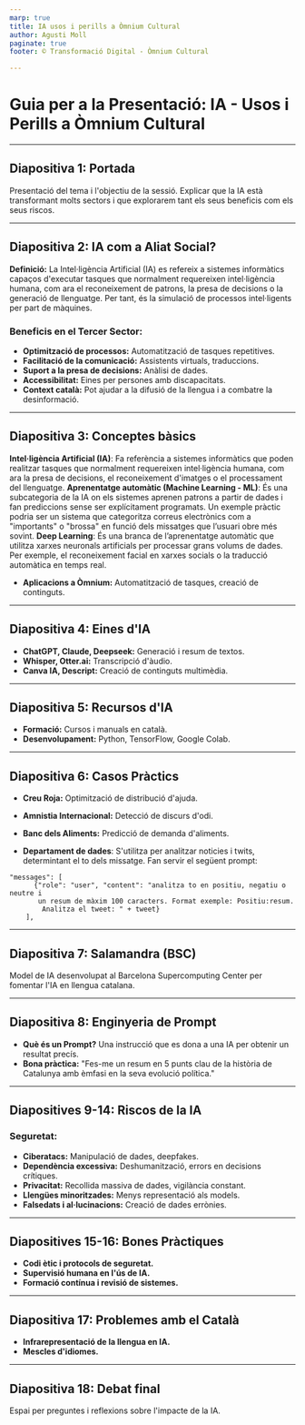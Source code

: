 ```yaml
---
marp: true
title: IA usos i perills a Òmnium Cultural
author: Agusti Moll
paginate: true
footer: ©️ Transformació Digital - Òmnium Cultural

---
```

# Guia per a la Presentació: IA - Usos i Perills a Òmnium Cultural

---
## Diapositiva 1: Portada

Presentació del tema i l'objectiu de la sessió. Explicar que la IA està transformant molts sectors i que explorarem tant els seus beneficis com els seus riscos.

---
## Diapositiva 2: IA com a Aliat Social?
**Definició:** La Intel·ligència Artificial (IA) es refereix a sistemes informàtics capaços d'executar tasques que normalment requereixen intel·ligència humana, com ara el reconeixement de patrons, la presa de decisions o la generació de llenguatge. Per tant, és la simulació de processos intel·ligents per part de màquines.
### Beneficis en el Tercer Sector:
- **Optimització de processos:** Automatització de tasques repetitives.
- **Facilitació de la comunicació:** Assistents virtuals, traduccions.
- **Suport a la presa de decisions:** Anàlisi de dades.
- **Accessibilitat:** Eines per persones amb discapacitats.
- **Context català:** Pot ajudar a la difusió de la llengua i a combatre la desinformació.

---
## Diapositiva 3: Conceptes bàsics
**Intel·ligència Artificial (IA)**: Fa referència a sistemes informàtics que poden realitzar tasques que normalment requereixen intel·ligència humana, com ara la presa de decisions, el reconeixement d'imatges o el processament del llenguatge.
**Aprenentatge automàtic (Machine Learning - ML)**: És una subcategoria de la IA on els sistemes aprenen patrons a partir de dades i fan prediccions sense ser explícitament programats. Un exemple pràctic podria ser un sistema que categoritza correus electrònics com a "importants" o "brossa" en funció dels missatges que l’usuari obre més sovint.
**Deep Learning**: És una branca de l’aprenentatge automàtic que utilitza xarxes neuronals artificials per processar grans volums de dades. Per exemple, el reconeixement facial en xarxes socials o la traducció automàtica en temps real.
- **Aplicacions a Òmnium:** Automatització de tasques, creació de continguts.

---
## Diapositiva 4: Eines d'IA
- **ChatGPT, Claude, Deepseek:** Generació i resum de textos.
- **Whisper, Otter.ai:** Transcripció d'àudio.
- **Canva IA, Descript:** Creació de continguts multimèdia.

---
## Diapositiva 5: Recursos d'IA
- **Formació:** Cursos i manuals en català.
- **Desenvolupament:** Python, TensorFlow, Google Colab.

---
## Diapositiva 6: Casos Pràctics
- **Creu Roja:** Optimització de distribució d'ajuda.
- **Amnistia Internacional:** Detecció de discurs d'odi.
- **Banc dels Aliments:** Predicció de demanda d'aliments.

- **Departament de dades**: S'utilitza per analitzar noticies i twits, determintant el to dels missatge. Fan servir el següent prompt:
```
"messages": [      
      {"role": "user", "content": "analitza to en positiu, negatiu o neutre i
       un resum de màxim 100 caracters. Format exemple: Positiu:resum.
        Analitza el tweet: " + tweet}
    ],
```

---
## Diapositiva 7: Salamandra (BSC)
Model de IA desenvolupat al Barcelona Supercomputing Center per fomentar l'IA en llengua catalana.

---
## Diapositiva 8: Enginyeria de Prompt
- **Què és un Prompt?** Una instrucció que es dona a una IA per obtenir un resultat precís.
- **Bona pràctica:** "Fes-me un resum en 5 punts clau de la història de Catalunya amb èmfasi en la seva evolució política."

---
## Diapositives 9-14: Riscos de la IA
### Seguretat:
- **Ciberatacs:** Manipulació de dades, deepfakes.
- **Dependència excessiva:** Deshumanització, errors en decisions crítiques.
- **Privacitat:** Recollida massiva de dades, vigilància constant.
- **Llengües minoritzades:** Menys representació als models.
- **Falsedats i al·lucinacions:** Creació de dades errònies.

---
## Diapositives 15-16: Bones Pràctiques
- **Codi ètic i protocols de seguretat.**
- **Supervisió humana en l'ús de IA.**
- **Formació contínua i revisió de sistemes.**

---
## Diapositiva 17: Problemes amb el Català
- **Infrarepresentació de la llengua en IA.**
- **Mescles d'idiomes.**

---
## Diapositiva 18: Debat final
Espai per preguntes i reflexions sobre l'impacte de la IA.
